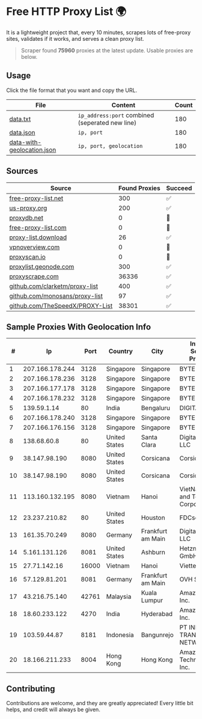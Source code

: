 
# Free HTTP Proxy List 🌍

It is a lightweight project that, every 10 minutes, scrapes lots of free-proxy sites, validates if it works, and serves a clean proxy list.


> Scraper found **75960** proxies at the latest update. Usable proxies are below.

## Usage

Click the file format that you want and copy the URL.


|File|Content|Count|
|----|-------|-----|
|[data.txt](https://raw.githubusercontent.com/themiralay/Proxy-List-World/master/data.txt)|`ip_address:port` combined (seperated new line)|180|
|[data.json](https://raw.githubusercontent.com/themiralay/Proxy-List-World/master/data.json)|`ip, port`|180|
|[data-with-geolocation.json](https://raw.githubusercontent.com/themiralay/Proxy-List-World/master/data-with-geolocation.json)|`ip, port, geolocation`|180|

## Sources

|Source|Found Proxies|Succeed|
|------|-------------|-------|
|[free-proxy-list.net](https://free-proxy-list.net)|300|✅|
|[us-proxy.org](https://www.us-proxy.org)|200|✅|
|[proxydb.net](http://proxydb.net)|0|🚫|
|[free-proxy-list.com](https://free-proxy-list.com/?page=&port=&type%5B%5D=http&type%5B%5D=https&up_time=0&search=Search)|0|🚫|
|[proxy-list.download](https://www.proxy-list.download/HTTP)|26|✅|
|[vpnoverview.com](https://vpnoverview.com/privacy/anonymous-browsing/free-proxy-servers)|0|🚫|
|[proxyscan.io](https://www.proxyscan.io)|0|🚫|
|[proxylist.geonode.com](https://proxylist.geonode.com/api/proxy-list?limit=300&page=1&sort_by=lastChecked&sort_type=desc&protocols=http,https)|300|✅|
|[proxyscrape.com](https://api.proxyscrape.com/v2/?request=displayproxies&protocol=http&timeout=10000&country=all&ssl=all&anonymity=all)|36336|✅|
|[github.com/clarketm/proxy-list](https://raw.githubusercontent.com/clarketm/proxy-list/master/proxy-list-raw.txt)|400|✅|
|[github.com/monosans/proxy-list](https://raw.githubusercontent.com/monosans/proxy-list/main/proxies/http.txt)|97|✅|
|[github.com/TheSpeedX/PROXY-List](https://raw.githubusercontent.com/TheSpeedX/PROXY-List/master/http.txt)|38301|✅|


## Sample Proxies With Geolocation Info

|#|Ip|Port|Country|City|Internet Service Provider|
|-|--|----|-------|----|-------------------------|
|1|207.166.178.244|3128|Singapore|Singapore|BYTEPLUS|
|2|207.166.178.236|3128|Singapore|Singapore|BYTEPLUS|
|3|207.166.177.178|3128|Singapore|Singapore|BYTEPLUS|
|4|207.166.178.232|3128|Singapore|Singapore|BYTEPLUS|
|5|139.59.1.14|80|India|Bengaluru|DIGITALOCEAN|
|6|207.166.178.240|3128|Singapore|Singapore|BYTEPLUS|
|7|207.166.176.156|3128|Singapore|Singapore|BYTEPLUS|
|8|138.68.60.8|80|United States|Santa Clara|DigitalOcean, LLC|
|9|38.147.98.190|8080|United States|Corsicana|Corsicana ISD|
|10|38.147.98.190|8080|United States|Corsicana|Corsicana ISD|
|11|113.160.132.195|8080|Vietnam|Hanoi|VietNam Post and Telecom Corporation|
|12|23.237.210.82|80|United States|Houston|FDCservers.net|
|13|161.35.70.249|8080|Germany|Frankfurt am Main|DigitalOcean, LLC|
|14|5.161.131.126|8081|United States|Ashburn|Hetzner Online GmbH|
|15|27.71.142.16|16000|Vietnam|Hanoi|Viettel Group|
|16|57.129.81.201|8081|Germany|Frankfurt am Main|OVH SAS|
|17|43.216.75.140|42761|Malaysia|Kuala Lumpur|Amazon.com, Inc.|
|18|18.60.233.122|4270|India|Hyderabad|Amazon.com, Inc.|
|19|103.59.44.87|8181|Indonesia|Bangunrejo|PT INDONESIA TRANS NETWORK|
|20|18.166.211.233|8004|Hong Kong|Hong Kong|Amazon Technologies Inc.|



## Contributing

Contributions are welcome, and they are greatly appreciated! Every
little bit helps, and credit will always be given.

